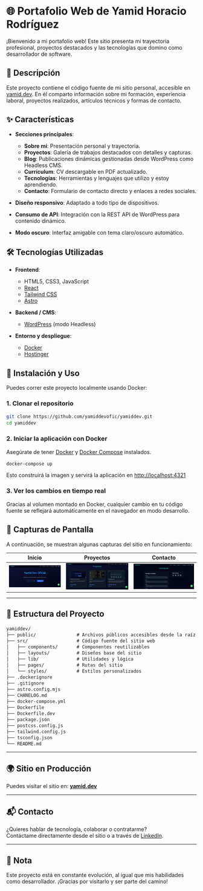# 🌐 Portafolio Web de Yamid Horacio Rodríguez

¡Bienvenido a mi portafolio web! Este sitio presenta mi trayectoria profesional, proyectos destacados y las tecnologías que domino como desarrollador de software.

## 🧾 Descripción

Este proyecto contiene el código fuente de mi sitio personal, accesible en [yamid.dev](https://www.yamid.dev/). En él comparto información sobre mi formación, experiencia laboral, proyectos realizados, artículos técnicos y formas de contacto.

## ✨ Características

- **Secciones principales**:
  - **Sobre mí**: Presentación personal y trayectoria.
  - **Proyectos**: Galería de trabajos destacados con detalles y capturas.
  - **Blog**: Publicaciones dinámicas gestionadas desde WordPress como Headless CMS.
  - **Currículum**: CV descargable en PDF actualizado.
  - **Tecnologías**: Herramientas y lenguajes que utilizo y estoy aprendiendo.
  - **Contacto**: Formulario de contacto directo y enlaces a redes sociales.

- **Diseño responsivo**: Adaptado a todo tipo de dispositivos.
- **Consumo de API**: Integración con la REST API de WordPress para contenido dinámico.
- **Modo oscuro**: Interfaz amigable con tema claro/oscuro automático.

## 🛠 Tecnologías Utilizadas

- **Frontend**:
  - HTML5, CSS3, JavaScript
  - [React](https://reactjs.org/)
  - [Tailwind CSS](https://tailwindcss.com/)
  - [Astro](https://astro.build/)

- **Backend / CMS**:
  - [WordPress](https://wordpress.org/) (modo Headless)

- **Entorno y despliegue**:
  - [Docker](https://www.docker.com/)
  - [Hostinger](https://www.hostinger.com/)

## 🚀 Instalación y Uso

Puedes correr este proyecto localmente usando Docker:

### 1. Clonar el repositorio

```bash
git clone https://github.com/yamiddevofic/yamiddev.git
cd yamiddev
```

### 2. Iniciar la aplicación con Docker

Asegúrate de tener [Docker](https://docs.docker.com/get-docker/) y [Docker Compose](https://docs.docker.com/compose/install/) instalados.

```bash
docker-compose up
```

Esto construirá la imagen y servirá la aplicación en [http://localhost:4321](http://localhost:4321)

### 3. Ver los cambios en tiempo real

Gracias al volumen montado en Docker, cualquier cambio en tu código fuente se reflejará automáticamente en el navegador en modo desarrollo.

## 📸 Capturas de Pantalla

A continuación, se muestran algunas capturas del sitio en funcionamiento:

| Inicio | Proyectos | Contacto |
|--------|-----------|----------|
| ![Inicio](./screenshots/home.jpg) | ![Proyectos](./screenshots/projects.jpg) | ![Contacto](./screenshots/contact.jpg) |

---

## 📁 Estructura del Proyecto

```plaintext
yamiddev/
├── public/               # Archivos públicos accesibles desde la raíz
├── src/                  # Código fuente del sitio web
│   ├── components/       # Componentes reutilizables
│   ├── layouts/          # Diseños base del sitio
│   ├── lib/              # Utilidades y lógica
│   ├── pages/            # Rutas del sitio
│   └── styles/           # Estilos personalizados
├── .dockerignore
├── .gitignore
├── astro.config.mjs
├── CHANELOG.md
├── docker-compose.yml
├── Dockerfile
├── Dockerfile.dev
├── package.json
├── postcss.config.js
├── tailwind.config.js
├── tsconfig.json
└── README.md
```

---

## 🌍 Sitio en Producción

Puedes visitar el sitio en: **[yamid.dev](https://www.yamid.dev/)**

---

## 📬 Contacto

¿Quieres hablar de tecnología, colaborar o contratarme?  
Contáctame directamente desde el sitio o a través de [LinkedIn](https://www.linkedin.com/in/yamiddevofic/).

---

## 🧠 Nota

Este proyecto está en constante evolución, al igual que mis habilidades como desarrollador. ¡Gracias por visitarlo y ser parte del camino!
